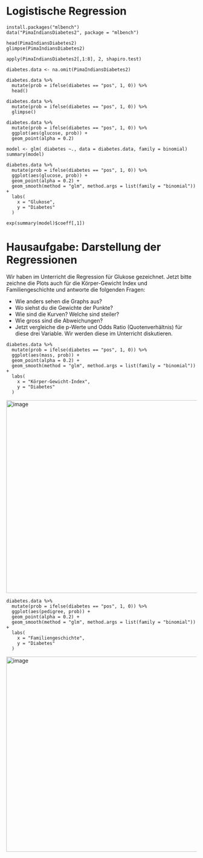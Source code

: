 # Logistische Regression
```
install.packages("mlbench")
data("PimaIndiansDiabetes2", package = "mlbench")
```

```
head(PimaIndiansDiabetes2)
glimpse(PimaIndiansDiabetes2)
```
```
apply(PimaIndiansDiabetes2[,1:8], 2, shapiro.test)
```
```
diabetes.data <- na.omit(PimaIndiansDiabetes2)
```
```
diabetes.data %>%
  mutate(prob = ifelse(diabetes == "pos", 1, 0)) %>%
  head()
```
```
diabetes.data %>%
  mutate(prob = ifelse(diabetes == "pos", 1, 0)) %>%
  glimpse()
```

```
diabetes.data %>%
  mutate(prob = ifelse(diabetes == "pos", 1, 0)) %>%
  ggplot(aes(glucose, prob)) +
  geom_point(alpha = 0.2)
```
```
model <- glm( diabetes ~., data = diabetes.data, family = binomial)
summary(model)
```
```
diabetes.data %>%
  mutate(prob = ifelse(diabetes == "pos", 1, 0)) %>%
  ggplot(aes(glucose, prob)) +
  geom_point(alpha = 0.2) +
  geom_smooth(method = "glm", method.args = list(family = "binomial")) +
  labs(
    x = "Glukose",
    y = "Diabetes"
  )
```
```
exp(summary(model)$coeff[,1])
```

# Hausaufgabe: Darstellung der Regressionen

Wir haben im Unterricht die Regression für Glukose gezeichnet. Jetzt bitte zeichne die Plots auch für die Körper-Gewicht Index und Familiengeschichte und antworte die folgenden Fragen:
- Wie anders sehen die Graphs aus?
- Wo siehst du die Gewichte der Punkte?
- Wie sind die Kurven? Welche sind steiler?
- Wie gross sind die Abweichungen?
- Jetzt vergleiche die p-Werte und Odds Ratio (Quotenverhältnis) für diese drei Variable.
Wir werden diese im Unterricht diskutieren.

```
diabetes.data %>%
  mutate(prob = ifelse(diabetes == "pos", 1, 0)) %>%
  ggplot(aes(mass, prob)) +
  geom_point(alpha = 0.2) +
  geom_smooth(method = "glm", method.args = list(family = "binomial")) +
  labs(
    x = "Körper-Gewicht-Index",
    y = "Diabetes"
  )
```
<img width="510" alt="image" src="https://github.com/tbilgin/DataScienceCourse/assets/26571015/7a687b93-838c-47ac-b692-c698d9c67ccd">

```
diabetes.data %>%
  mutate(prob = ifelse(diabetes == "pos", 1, 0)) %>%
  ggplot(aes(pedigree, prob)) +
  geom_point(alpha = 0.2) +
  geom_smooth(method = "glm", method.args = list(family = "binomial")) +
  labs(
    x = "Familiengeschichte",
    y = "Diabetes"
  )
```
<img width="516" alt="image" src="https://github.com/tbilgin/DataScienceCourse/assets/26571015/af7bb53d-1210-42d2-82dd-ebf4af8ffcb7">





